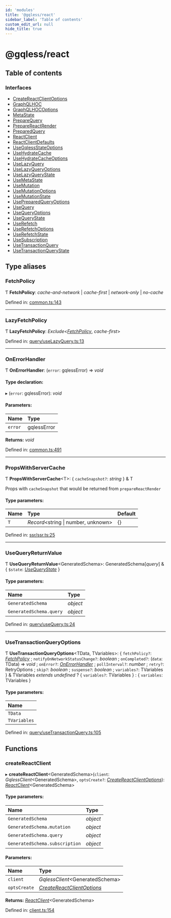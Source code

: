 ```yaml
---
id: 'modules'
title: '@gqless/react'
sidebar_label: 'Table of contents'
custom_edit_url: null
hide_title: true
---
```


# @gqless/react

## Table of contents

### Interfaces

- [CreateReactClientOptions](interfaces/createreactclientoptions.md)
- [GraphQLHOC](interfaces/graphqlhoc.md)
- [GraphQLHOCOptions](interfaces/graphqlhocoptions.md)
- [MetaState](interfaces/metastate.md)
- [PrepareQuery](interfaces/preparequery.md)
- [PrepareReactRender](interfaces/preparereactrender.md)
- [PreparedQuery](interfaces/preparedquery.md)
- [ReactClient](interfaces/reactclient.md)
- [ReactClientDefaults](interfaces/reactclientdefaults.md)
- [UseGqlessStateOptions](interfaces/usegqlessstateoptions.md)
- [UseHydrateCache](interfaces/usehydratecache.md)
- [UseHydrateCacheOptions](interfaces/usehydratecacheoptions.md)
- [UseLazyQuery](interfaces/uselazyquery.md)
- [UseLazyQueryOptions](interfaces/uselazyqueryoptions.md)
- [UseLazyQueryState](interfaces/uselazyquerystate.md)
- [UseMetaState](interfaces/usemetastate.md)
- [UseMutation](interfaces/usemutation.md)
- [UseMutationOptions](interfaces/usemutationoptions.md)
- [UseMutationState](interfaces/usemutationstate.md)
- [UsePreparedQueryOptions](interfaces/usepreparedqueryoptions.md)
- [UseQuery](interfaces/usequery.md)
- [UseQueryOptions](interfaces/usequeryoptions.md)
- [UseQueryState](interfaces/usequerystate.md)
- [UseRefetch](interfaces/userefetch.md)
- [UseRefetchOptions](interfaces/userefetchoptions.md)
- [UseRefetchState](interfaces/userefetchstate.md)
- [UseSubscription](interfaces/usesubscription.md)
- [UseTransactionQuery](interfaces/usetransactionquery.md)
- [UseTransactionQueryState](interfaces/usetransactionquerystate.md)

## Type aliases

### FetchPolicy

Ƭ **FetchPolicy**: _cache-and-network_ \| _cache-first_ \| _network-only_ \| _no-cache_

Defined in: [common.ts:143](https://github.com/gqless/gqless/blob/master/packages/react/src/common.ts#L143)

---

### LazyFetchPolicy

Ƭ **LazyFetchPolicy**: _Exclude_<[_FetchPolicy_](modules.md#fetchpolicy), _cache-first_\>

Defined in: [query/useLazyQuery.ts:13](https://github.com/gqless/gqless/blob/master/packages/react/src/query/useLazyQuery.ts#L13)

---

### OnErrorHandler

Ƭ **OnErrorHandler**: (`error`: gqlessError) => _void_

#### Type declaration:

▸ (`error`: gqlessError): _void_

#### Parameters:

| Name    | Type        |
| :------ | :---------- |
| `error` | gqlessError |

**Returns:** _void_

Defined in: [common.ts:491](https://github.com/gqless/gqless/blob/master/packages/react/src/common.ts#L491)

---

### PropsWithServerCache

Ƭ **PropsWithServerCache**<T\>: { `cacheSnapshot?`: _string_ } & T

Props with `cacheSnapshot` that would be returned from `prepareReactRender`

#### Type parameters:

| Name | Type                                 | Default |
| :--- | :----------------------------------- | :------ |
| `T`  | _Record_<string \| number, unknown\> | {}      |

Defined in: [ssr/ssr.ts:25](https://github.com/gqless/gqless/blob/master/packages/react/src/ssr/ssr.ts#L25)

---

### UseQueryReturnValue

Ƭ **UseQueryReturnValue**<GeneratedSchema\>: GeneratedSchema[*query*] & { `$state`: [_UseQueryState_](interfaces/usequerystate.md) }

#### Type parameters:

| Name                    | Type     |
| :---------------------- | :------- |
| `GeneratedSchema`       | _object_ |
| `GeneratedSchema.query` | _object_ |

Defined in: [query/useQuery.ts:24](https://github.com/gqless/gqless/blob/master/packages/react/src/query/useQuery.ts#L24)

---

### UseTransactionQueryOptions

Ƭ **UseTransactionQueryOptions**<TData, TVariables\>: { `fetchPolicy?`: [_FetchPolicy_](modules.md#fetchpolicy) ; `notifyOnNetworkStatusChange?`: _boolean_ ; `onCompleted?`: (`data`: TData) => _void_ ; `onError?`: [_OnErrorHandler_](modules.md#onerrorhandler) ; `pollInterval?`: _number_ ; `retry?`: RetryOptions ; `skip?`: _boolean_ ; `suspense?`: _boolean_ ; `variables?`: TVariables } & TVariables _extends_ _undefined_ ? { `variables?`: TVariables } : { `variables`: TVariables }

#### Type parameters:

| Name         |
| :----------- |
| `TData`      |
| `TVariables` |

Defined in: [query/useTransactionQuery.ts:105](https://github.com/gqless/gqless/blob/master/packages/react/src/query/useTransactionQuery.ts#L105)

## Functions

### createReactClient

▸ **createReactClient**<GeneratedSchema\>(`client`: _GqlessClient_<GeneratedSchema\>, `optsCreate?`: [_CreateReactClientOptions_](interfaces/createreactclientoptions.md)): [_ReactClient_](interfaces/reactclient.md)<GeneratedSchema\>

#### Type parameters:

| Name                           | Type     |
| :----------------------------- | :------- |
| `GeneratedSchema`              | _object_ |
| `GeneratedSchema.mutation`     | _object_ |
| `GeneratedSchema.query`        | _object_ |
| `GeneratedSchema.subscription` | _object_ |

#### Parameters:

| Name         | Type                                                                 |
| :----------- | :------------------------------------------------------------------- |
| `client`     | _GqlessClient_<GeneratedSchema\>                                     |
| `optsCreate` | [_CreateReactClientOptions_](interfaces/createreactclientoptions.md) |

**Returns:** [_ReactClient_](interfaces/reactclient.md)<GeneratedSchema\>

Defined in: [client.ts:154](https://github.com/gqless/gqless/blob/master/packages/react/src/client.ts#L154)
